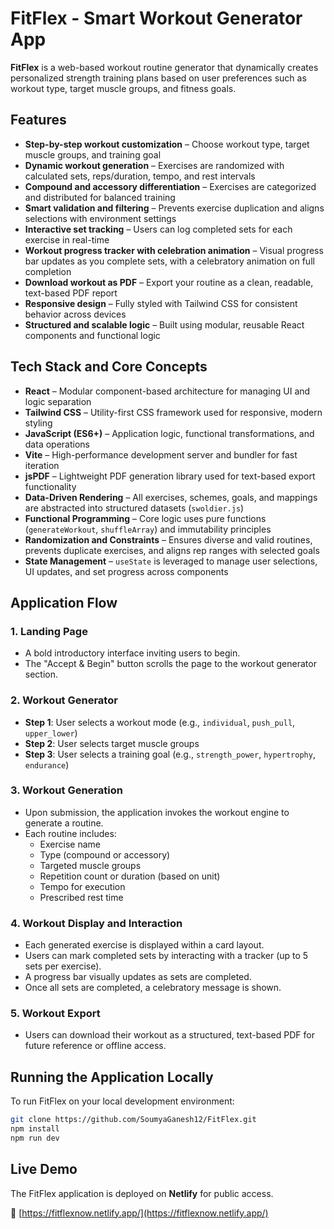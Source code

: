 # FitFlex - Smart Workout Generator App

**FitFlex** is a web-based workout routine generator that dynamically creates personalized strength training plans based on user preferences such as workout type, target muscle groups, and fitness goals.

## Features

- **Step-by-step workout customization** – Choose workout type, target muscle groups, and training goal  
- **Dynamic workout generation** – Exercises are randomized with calculated sets, reps/duration, tempo, and rest intervals  
- **Compound and accessory differentiation** – Exercises are categorized and distributed for balanced training  
- **Smart validation and filtering** – Prevents exercise duplication and aligns selections with environment settings  
- **Interactive set tracking** – Users can log completed sets for each exercise in real-time  
- **Workout progress tracker with celebration animation** – Visual progress bar updates as you complete sets, with a celebratory animation on full completion  
- **Download workout as PDF** – Export your routine as a clean, readable, text-based PDF report  
- **Responsive design** – Fully styled with Tailwind CSS for consistent behavior across devices  
- **Structured and scalable logic** – Built using modular, reusable React components and functional logic  

## Tech Stack and Core Concepts

- **React** – Modular component-based architecture for managing UI and logic separation  
- **Tailwind CSS** – Utility-first CSS framework used for responsive, modern styling  
- **JavaScript (ES6+)** – Application logic, functional transformations, and data operations  
- **Vite** – High-performance development server and bundler for fast iteration  
- **jsPDF** – Lightweight PDF generation library used for text-based export functionality  
- **Data-Driven Rendering** – All exercises, schemes, goals, and mappings are abstracted into structured datasets (`swoldier.js`)  
- **Functional Programming** – Core logic uses pure functions (`generateWorkout`, `shuffleArray`) and immutability principles  
- **Randomization and Constraints** – Ensures diverse and valid routines, prevents duplicate exercises, and aligns rep ranges with selected goals  
- **State Management** – `useState` is leveraged to manage user selections, UI updates, and set progress across components  

## Application Flow

### 1. **Landing Page**
- A bold introductory interface inviting users to begin.
- The "Accept & Begin" button scrolls the page to the workout generator section.

### 2. **Workout Generator**
- **Step 1**: User selects a workout mode (e.g., `individual`, `push_pull`, `upper_lower`)
- **Step 2**: User selects target muscle groups
- **Step 3**: User selects a training goal (e.g., `strength_power`, `hypertrophy`, `endurance`)

### 3. **Workout Generation**
- Upon submission, the application invokes the workout engine to generate a routine.
- Each routine includes:
  - Exercise name  
  - Type (compound or accessory)  
  - Targeted muscle groups  
  - Repetition count or duration (based on unit)  
  - Tempo for execution  
  - Prescribed rest time  

### 4. **Workout Display and Interaction**
- Each generated exercise is displayed within a card layout.
- Users can mark completed sets by interacting with a tracker (up to 5 sets per exercise).
- A progress bar visually updates as sets are completed.
- Once all sets are completed, a celebratory message is shown.

### 5. **Workout Export**
- Users can download their workout as a structured, text-based PDF for future reference or offline access.

## Running the Application Locally

To run FitFlex on your local development environment:

```bash
git clone https://github.com/SoumyaGanesh12/FitFlex.git
npm install
npm run dev
```

## Live Demo

The FitFlex application is deployed on **Netlify** for public access.

🔗 [https://fitflexnow.netlify.app/](https://fitflexnow.netlify.app/)
